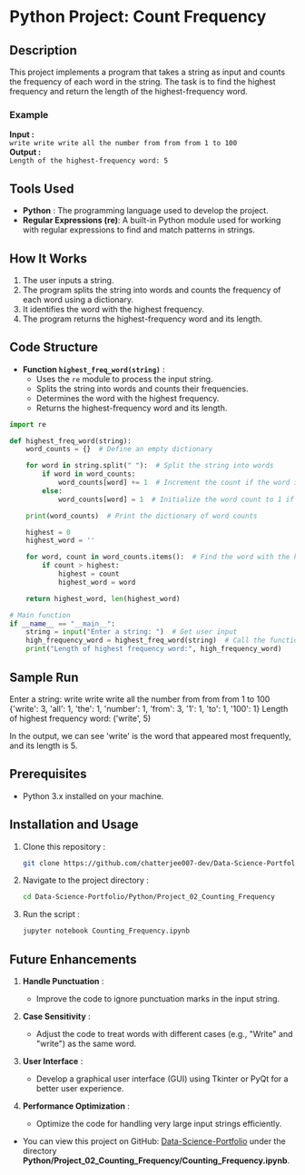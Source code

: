 # Python Project: Count Frequency

## Description
This project implements a program that takes a string as input and counts the frequency of each word in the string. The task is to find the highest frequency and return the length of the highest-frequency word.

### Example
**Input :**  
`write write write all the number from from from 1 to 100`  
**Output :**  
`Length of the highest-frequency word: 5`

## Tools Used
- **Python** : The programming language used to develop the project.
- **Regular Expressions (re)**: A built-in Python module used for working with regular expressions to find and match patterns in strings.

## How It Works
1. The user inputs a string.
2. The program splits the string into words and counts the frequency of each word using a dictionary.
3. It identifies the word with the highest frequency.
4. The program returns the highest-frequency word and its length.

## Code Structure
- **Function `highest_freq_word(string)`** :
  - Uses the `re` module to process the input string.
  - Splits the string into words and counts their frequencies.
  - Determines the word with the highest frequency.
  - Returns the highest-frequency word and its length.

```python
import re

def highest_freq_word(string):
    word_counts = {}  # Define an empty dictionary

    for word in string.split(" "):  # Split the string into words
        if word in word_counts:
            word_counts[word] += 1  # Increment the count if the word is already in the dictionary
        else:
            word_counts[word] = 1  # Initialize the word count to 1 if it's not in the dictionary

    print(word_counts)  # Print the dictionary of word counts

    highest = 0
    highest_word = ''

    for word, count in word_counts.items():  # Find the word with the highest frequency
        if count > highest:
            highest = count
            highest_word = word

    return highest_word, len(highest_word)

# Main function
if __name__ == "__main__":
    string = input("Enter a string: ")  # Get user input
    high_frequency_word = highest_freq_word(string)  # Call the function
    print("Length of highest frequency word:", high_frequency_word)
```

## Sample Run
Enter a string: write write write all the number from from from 1 to 100
{'write': 3, 'all': 1, 'the': 1, 'number': 1, 'from': 3, '1': 1, 'to': 1, '100': 1}
Length of highest frequency word: ('write', 5)

In the output, we can see 'write' is the word that appeared most frequently, and its length is 5.

## Prerequisites  
- Python 3.x installed on your machine.  

## Installation and Usage
1. Clone this repository :
   ```bash
   git clone https://github.com/chatterjee007-dev/Data-Science-Portfolio.git
2. Navigate to the project directory :
   ```bash
   cd Data-Science-Portfolio/Python/Project_02_Counting_Frequency
3. Run the script :
   ```bash
   jupyter notebook Counting_Frequency.ipynb
   
## Future Enhancements
1. **Handle Punctuation** :
   - Improve the code to ignore punctuation marks in the input string.

2. **Case Sensitivity** :
   - Adjust the code to treat words with different cases (e.g., "Write" and "write") as the same word.

3. **User Interface** :
   - Develop a graphical user interface (GUI) using Tkinter or PyQt for a better user experience.

4. **Performance Optimization** :
   - Optimize the code for handling very large input strings efficiently.

- You can view this project on GitHub: [Data-Science-Portfolio](https://github.com/chatterjee007-dev/Data-Science-Portfolio/tree/main) under the directory **Python/Project_02_Counting_Frequency/Counting_Frequency.ipynb**.




